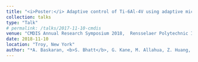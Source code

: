```yaml
---
title: "<i>Poster:</i> Adaptive control of Ti-6Al-4V using adaptive microscale simulator techniques"
collection: talks
type: "Talk"
# permalink: /talks/2017-11-10-cmdis
venue: "CMDIS Annual Research Symposium 2018,  Rensselaer Polytechnic Institute"
date: 2018-11-10
location: "Troy, New York"
author: "*A. Baskaran, <b>S. Bhatt</b>, G. Kane, M. Allahua, Z. Huang, D. Lewis, A. Maniatty, J. Wen, and Hull R"
---
```

